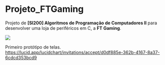 # Projeto_FTGaming


Projeto de **[SI200] Algoritmos de  Programação de Computadores II** para desenvolver uma loja de periféricos em C, a **FT Gaming**. 

![](https://imgur.com/ILfed6W.png)

Primeiro protótipo de telas. https://lucid.app/lucidchart/invitations/accept/d0df885e-362b-4167-8a37-6cdcd353bcd9
